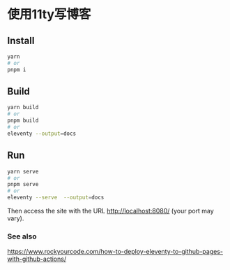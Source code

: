 # 使用11ty写博客

## Install 
```bash
yarn
# or
pnpm i
```

## Build
```bash
yarn build
# or
pnpm build
# or
eleventy --output=docs
```

## Run
```bash
yarn serve
# or
pnpm serve
# or
eleventy --serve  --output=docs
```


Then access the site with the URL [http://localhost:8080/](http://localhost:8080/) (your port may vary).

### See also

https://www.rockyourcode.com/how-to-deploy-eleventy-to-github-pages-with-github-actions/
